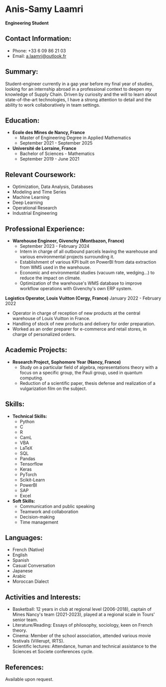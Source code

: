 **Anis-Samy Laamri**
=====================

**Engineering Student**

**Contact Information:**
------------------------

* Phone: +33 6 09 86 21 03
* Email: a.laamri@outlook.fr

**Summary:**
-------------

Student-engineer currently in a gap year before my final year of studies, looking for an internship abroad in a professional context to deepen my knowledge of Supply Chain. Driven by curiosity and the will to learn about state-of-the-art technologies, I have a strong attention to detail and the ability to work collaboratively in team settings.

**Education:**
-------------

* **Ecole des Mines de Nancy, France**
	+ Master of Engineering Degree in Applied Mathematics
	+ September 2021 - September 2025
* **Université de Lorraine, France**
	+ Bachelor of Sciences - Mathematics
	+ September 2019 - June 2021

**Relevant Coursework:**
----------------------

* Optimization, Data Analysis, Databases
* Modeling and Time Series
* Machine Learning
* Deep Learning
* Operational Research
* Industrial Engineering

**Professional Experience:**
-------------------------

* **Warehouse Engineer, Givenchy (Montbazon, France)**
	+ September 2023 - February 2024
	+ Intern in charge of all outbound parcels leaving the warehouse and various environmental projects surrounding it.
	+ Establishment of various KPI built on PowerBI from data extraction from WMS used in the warehouse.
	+ Economic and environmental studies (vacuum rate, wedging...) to reduce the impact on climate.
	+ Optimization of the warehouse's WMS database to improve workflow operations with Givenchy's own ERP system.

**Logistics Operator, Louis Vuitton (Cergy, France)**
January 2022 - February 2022
* Operator in charge of reception of new products at the central warehouse of Louis Vuitton in France.
* Handling of stock of new products and delivery for order preparation.
* Worked as an order preparer for e-commerce and retail stores, in charge of personalized orders.

**Academic Projects:**
---------------------

* **Research Project, Sophomore Year (Nancy, France)**
	+ Study on a particular field of algebra, representations theory with a focus on a specific group, the Pauli group, used in quantum computing.
	+ Reduction of a scientific paper, thesis defense and realization of a vulgarization film on the subject.

**Skills:**
---------

* **Technical Skills:**
	+ Python
	+ C
	+ R
	+ CamL
	+ VBA
	+ LaTeX
	+ SQL
	+ Pandas
	+ Tensorflow
	+ Keras
	+ PyTorch
	+ Scikit-Learn
	+ PowerBI
	+ SAP
	+ Excel
* **Soft Skills:**
	+ Communication and public speaking
	+ Teamwork and collaboration
	+ Decision-making
	+ Time management

**Languages:**
-------------

* French (Native)
* English
* Spanish
* Casual Conversation
* Japanese
* Arabic
* Moroccan Dialect

**Activities and Interests:**
---------------------------

* Basketball: 12 years in club at regional level (2006-2018), captain of Mines Nancy's team (2021-2023), played at a regional scale in Tours' senior team.
* Literature/Reading: Essays of philosophy, sociology, keen on French theory.
* Cinema: Member of the school association, attended various movie festivals (Villerupt, IRTS).
* Scientific lectures: Attendance, human and technical assistance to the Sciences et Societe conferences cycle.

**References:**
--------------

Available upon request.